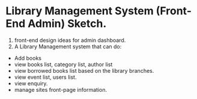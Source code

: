 # Library Management System (Front-End Admin) Sketch.
1. front-end design ideas for admin dashboard.
2. A Library Management system that can do:
 - Add books
 - view books list, category list, author list
 - view borrowed books list based on the library branches.
 - view event list, users list.
 - view enquiry.
 - manage sites front-page information.